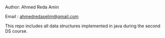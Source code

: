 Author: Ahmed Reda Amin

Email : ahmedredaselim@gmail.com


This repo includes all data structures implemented in java during the second DS course.
